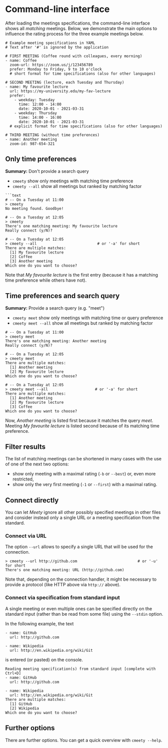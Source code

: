 # Command-line interface

After loading the meetings specifications, the command-line interface shows all _matching_ meetings. Below, we demonstrate the main options to influence the rating process for the three example meetings below.

```text
# Example meeting specifications in YAML
# Text after '#' is ignored by the application

# FIRST MEETING (Coffee round with colleagues, every morning)
- name: Coffee
  zoom-url: https://zoom.us/j/123456789
  prefer: Monday to Friday, 9 to 10 o'clock
  # short format for time specifications (also for other languages)

# SECOND MEETING (lecture, each Tuesday and Thursday)
- name: My favourite lecture
  url: https://my-university.edu/my-fav-lecture
  prefer:
    - weekday: Tuesday
      time: 12:00 - 14:00
      date: 2020-10-01 - 2021-03-31
    - weekday: Thursday
      time: 14:00 - 16:00
      date: 2020-10-01 - 2021-03-31
  # explicit format for time specifications (also for other languages)

# THIRD MEETING (without time preferences)
- name: Another meeting
  zoom-id: 987-654-321
```

## Only time preferences

**Summary:** Don't provide a search query
- `cmeety` show only meetings with matching time preference
- `cmeety --all` show all meetings but ranked by matching factor

```text
```text
# -- On a Tuesday at 11:00
> cmeety
No meeting found. Goodbye!

# -- On a Tuesday at 12:05
> cmeety
There's one matching meeting: My favourite lecture
Really connect (y/N)?

# -- On a Tuesday at 12:05
> cmeety --all                           # or '-a' for short
There are multiple matches:
  [1] My favourite lecture
  [2] Coffee
  [3] Another meeting
Which one do you want to choose?
```
Note that _My favourite lecture_ is the first entry (because it has a matching time preference while others have not).

## Time preferences and search query

**Summary:** Provide a search query (e.g. "meet")
- `cmeety meet` show only meetings with matching time or query preference
- `cmeety meet --all` show all meetings but ranked by matching factor

```text
# -- On a Tuesday at 11:00
> cmeety meet
There's one matching meeting: Another meeting
Really connect (y/N)?

# -- On a Tuesday at 12:05
> cmeety meet
There are multiple matches:
  [1] Another meeting
  [2] My favourite lecture
Which one do you want to choose?

# -- On a Tuesday at 12:05
> cmeety meet --all                     # or '-a' for short
There are multiple matches:
  [1] Another meeting
  [2] My favourite lecture
  [3] Coffee
Which one do you want to choose?
```
Now, _Another meeting_ is listed first because it matches the query _meet_. Meeting _My favourite lecture_ is listed second because of its matching time preference.

## Filter results

The list of matching meetings can be shortened in many cases with the use of one of the next two options:

- show only meeting with a maximal rating (`-b` or `--best`) or, even more restricted,
- show only the very first meeting (`-1` or `--first`) with a maximal rating.

## Connect directly

You can let _Meety_ ignore all other possibly specified meetings in other files and consider instead only a single URL or a meeting specification from the standard.

### Connect via URL

The option `--url` allows to specify a single URL that will be used for the connection.

```
> cmeety --url http://github.com                           # or '-u' for short
There's one matching meeting: URL (http://github.com)
```

Note that, depending on the connection handler, it might be necessary to provide a protocol (like HTTP above via `http://` above).

### Connect via specification from standard input

A single meeting or even multiple ones can be specified directly on the standard input (rather than be read from some file) using the `--stdin` option.

In the following example, the text

```
- name: GitHub
  url: http://github.com
  
- name: Wikipedia
  url: http://en.wikipedia.org/wiki/Git
```
is entered (or pasted) on the console.

```
Reading meeting specification(s) from standard input [complete with Ctrl+D]
- name: GitHub
  url: http://github.com
  
- name: Wikipedia
  url: http://en.wikipedia.org/wiki/Git
There are multiple matches:
  [1] GitHub
  [2] Wikipedia
Which one do you want to choose?
```

## Further options

There are further options. You can get a quick overview with `cmeety --help`.
